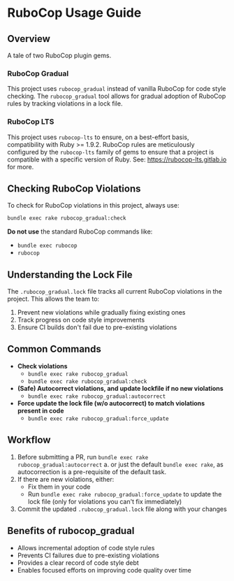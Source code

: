 # RuboCop Usage Guide

## Overview

A tale of two RuboCop plugin gems.

### RuboCop Gradual

This project uses `rubocop_gradual` instead of vanilla RuboCop for code style checking. The `rubocop_gradual` tool allows for gradual adoption of RuboCop rules by tracking violations in a lock file.

### RuboCop LTS

This project uses `rubocop-lts` to ensure, on a best-effort basis, compatibility with Ruby >= 1.9.2.
RuboCop rules are meticulously configured by the `rubocop-lts` family of gems to ensure that a project is compatible with a specific version of Ruby. See: https://rubocop-lts.gitlab.io for more.

## Checking RuboCop Violations

To check for RuboCop violations in this project, always use:

```bash
bundle exec rake rubocop_gradual:check
```

**Do not use** the standard RuboCop commands like:
- `bundle exec rubocop`
- `rubocop`

## Understanding the Lock File

The `.rubocop_gradual.lock` file tracks all current RuboCop violations in the project. This allows the team to:

1. Prevent new violations while gradually fixing existing ones
2. Track progress on code style improvements
3. Ensure CI builds don't fail due to pre-existing violations

## Common Commands

- **Check violations**
    - `bundle exec rake rubocop_gradual`
    - `bundle exec rake rubocop_gradual:check`
- **(Safe) Autocorrect violations, and update lockfile if no new violations**
  - `bundle exec rake rubocop_gradual:autocorrect`
- **Force update the lock file (w/o autocorrect) to match violations present in code**
  - `bundle exec rake rubocop_gradual:force_update`

## Workflow

1. Before submitting a PR, run `bundle exec rake rubocop_gradual:autocorrect`
   a. or just the default `bundle exec rake`, as autocorrection is a pre-requisite of the default task.
2. If there are new violations, either:
   - Fix them in your code
   - Run `bundle exec rake rubocop_gradual:force_update` to update the lock file (only for violations you can't fix immediately)
3. Commit the updated `.rubocop_gradual.lock` file along with your changes

## Benefits of rubocop_gradual

- Allows incremental adoption of code style rules
- Prevents CI failures due to pre-existing violations
- Provides a clear record of code style debt
- Enables focused efforts on improving code quality over time
